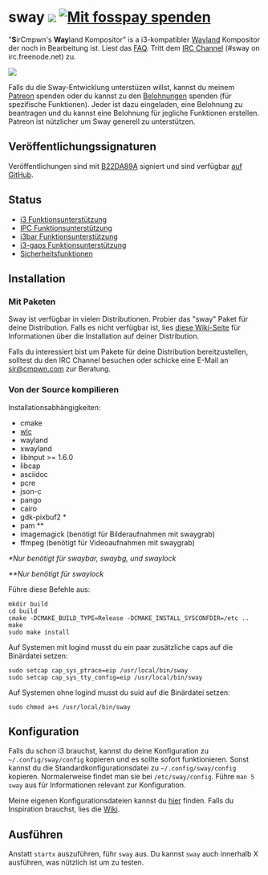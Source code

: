 # sway [![](https://api.travis-ci.org/SirCmpwn/sway.svg)](https://travis-ci.org/SirCmpwn/sway) [![Mit fosspay spenden](https://drewdevault.com/donate/static/donate-with-fosspay.png)](https://drewdevault.com/donate?project=4)

"**S**irCmpwn's **Way**land Kompositor" is a i3-kompatibler
[Wayland](http://wayland.freedesktop.org/) Kompositor der noch in Bearbeitung
ist. Liest das [FAQ](https://github.com/SirCmpwn/sway/wiki). Tritt dem
[IRC Channel](http://webchat.freenode.net/?channels=sway&uio=d4) (#sway on
irc.freenode.net) zu.

[![](https://sr.ht/ICd5.png)](https://sr.ht/ICd5.png)

Falls du die Sway-Entwicklung unterstüzen willst, kannst du meinem 
[Patreon](https://patreon.com/sircmpwn) spenden oder du kannst zu den
[Belohnungen](https://github.com/SirCmpwn/sway/issues/986) spenden (für 
spezifische Funktionen).
Jeder ist dazu eingeladen, eine Belohnung zu beantragen und du kannst eine
Belohnung für jegliche Funktionen erstellen. Patreon ist nützlicher um
Sway generell zu unterstützen.

## Veröffentlichungssignaturen

Veröffentlichungen sind mit 
[B22DA89A](http://pgp.mit.edu/pks/lookup?op=vindex&search=0x52CB6609B22DA89A)
signiert und sind verfügbar 
[auf GitHub](https://github.com/SirCmpwn/sway/releases).

## Status

- [i3 Funktionsunterstützung](https://github.com/SirCmpwn/sway/issues/2)
- [IPC Funktionsunterstützung](https://github.com/SirCmpwn/sway/issues/98)
- [i3bar Funktionsunterstützung](https://github.com/SirCmpwn/sway/issues/343)
- [i3-gaps Funktionsunterstützung](https://github.com/SirCmpwn/sway/issues/307)
- [Sicherheitsfunktionen](https://github.com/SirCmpwn/sway/issues/984)

## Installation

### Mit Paketen

Sway ist verfügbar in vielen Distributionen. Probier das "sway" Paket für deine
Distribution. Falls es nicht verfügbar ist, lies
[diese Wiki-Seite](https://github.com/SirCmpwn/sway/wiki/Unsupported-packages)
für Informationen über die Installation auf deiner Distribution.

Falls du interessiert bist um Pakete für deine Distribution bereitzustellen,
solltest du den IRC Channel besuchen oder schicke eine E-Mail an sir@cmpwn.com 
zur Beratung.

### Von der Source kompilieren

Installationsabhängigkeiten:

* cmake
* [wlc](https://github.com/Cloudef/wlc)
* wayland
* xwayland
* libinput >= 1.6.0
* libcap
* asciidoc
* pcre
* json-c
* pango
* cairo
* gdk-pixbuf2 *
* pam **
* imagemagick (benötigt für Bilderaufnahmen mit swaygrab)
* ffmpeg (benötigt für Videoaufnahmen mit swaygrab)

_\*Nur benötigt für swaybar, swaybg, und swaylock_

_\*\*Nur benötigt für swaylock_

Führe diese Befehle aus:

    mkdir build
    cd build
    cmake -DCMAKE_BUILD_TYPE=Release -DCMAKE_INSTALL_SYSCONFDIR=/etc ..
    make
    sudo make install

Auf Systemen mit logind musst du ein paar zusätzliche caps auf die Binärdatei
setzen:

    sudo setcap cap_sys_ptrace=eip /usr/local/bin/sway
    sudo setcap cap_sys_tty_config=eip /usr/local/bin/sway

Auf Systemen ohne logind musst du suid auf die Binärdatei setzen:

    sudo chmod a+s /usr/local/bin/sway

## Konfiguration

Falls du schon i3 brauchst, kannst du deine Konfiguration zu
`~/.config/sway/config` kopieren und es sollte sofort funktionieren. Sonst 
kannst du die Standardkonfigurationsdatei zu `~/.config/sway/config` kopieren.
Normalerweise findet man sie bei `/etc/sway/config`.
Führe `man 5 sway` aus für Informationen relevant zur Konfiguration.

Meine eigenen Konfigurationsdateien kannst du
[hier](https://git.sr.ht/~sircmpwn/dotfiles) finden. Falls du 
Inspiration brauchst, lies die [Wiki](https://github.com/SirCmpwn/sway/wiki).

## Ausführen

Anstatt `startx` auszuführen, führ `sway` aus. Du kannst `sway` auch innerhalb
X ausführen, was nützlich ist um zu testen.

